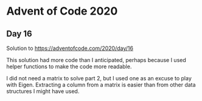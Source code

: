# Advent of Code 2020
## Day 16

Solution to https://adventofcode.com/2020/day/16

This solution had more code than I anticipated, perhaps because I used helper
functions to make the code more readable.

I did not need a matrix to solve part 2, but I used one as an excuse to play
with Eigen.  Extracting a column from a matrix is easier than from other data
structures I might have used.
